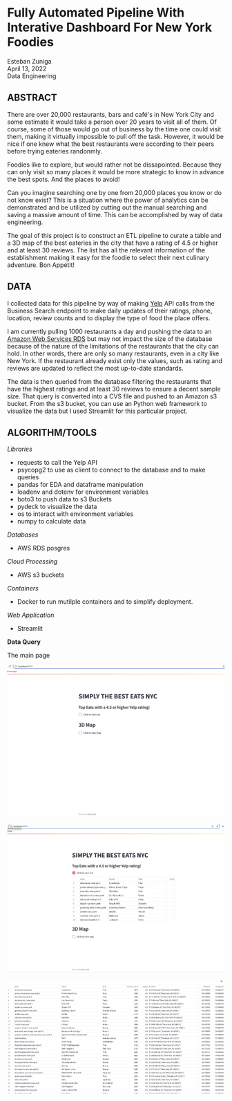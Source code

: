 # Fully Automated Pipeline With Interative Dashboard For New York Foodies

Esteban Zuniga <br>
April 13, 2022 <br>
Data Engineering

## ABSTRACT

There are over 20,000 restaurants, bars and café's in New York City and some estimate it would take a person over 20 years to visit all of them. Of course, some of those would go out of business by the time one could visit them, making it virtually impossible to pull off the task. However, it would be nice if one knew what the best restaurants were according to their peers before trying eateries randonmly.

Foodies like to explore, but would rather not be dissapointed. Because they can only visit so many places it would be more strategic to know in advance the best spots. And the places to avoid! 

Can you imagine searching one by one from 20,000 places you know or do not know exist? This is a situation where the power of analytics can be demonstrated and be utilized by cutting out the manual searching and saving a massive amount of time. This can be accomplished by way of data engineering.

The goal of this project is to construct an ETL pipeline to curate a table and a 3D map of the best eateries in the city that have a rating of 4.5 or higher and at least 30 reviews. The list has all the relevant information of the establishment making it easy for the foodie to select their next culinary adventure. Bon Appétit!

## DATA
I collected data for this pipeline by way of making [Yelp](https://www.yelp.com/developers/documentation/v3/business_search) API calls from the Business Search endpoint to make daily updates of their ratings, phone, location, review counts and to display the type of food the place offers.

I am currently pulling 1000 restaurants a day and pushing the data to an [Amazon Web Services RDS](https://aws.amazon.com) but may not impact the size of the database because of the nature of the limitations of the restaurants that the city can hold. In other words, there are only so many restaurants, even in a city like New York. If the restaurant already exist only the values, such as rating and reviews are updated to reflect the most up-to-date standards.

The data is then queried from the database filtering the restaurants that have the highest ratings and at least 30 reviews to ensure a decent sample size. That query is converted into a CVS file and pushed to an Amazon s3 bucket. From the s3 bucket, you can use an Python web framework to visualize the data but I used Streamlit for this particular project. 

## ALGORITHM/TOOLS
*Libraries*

- requests to call the Yelp API
- psycopg2 to use as client to connect to the database and to make queries
- pandas for EDA and dataframe manipulation
- loadenv and dotenv for environment variables
- boto3 to push data to s3 Buckets
- pydeck to visualize the data
- os to interact with environment variables
- numpy to calculate data

*Databases*

- AWS RDS posgres

*Cloud Processing*

- AWS s3 buckets

*Containers*

- Docker to run mutilple containers and to simplify deployment.

*Web Application*

- Streamlit

**Data Query** <br>

The main page <br>

![Main Page!](/images/main_page.png)

![Main Page!](/images/dataframe_drop_down.png)

![Main Page!](/images/dataframe_expanded.png)


